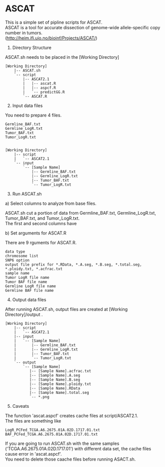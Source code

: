 ASCAT
=====

This is a simple set of pipline scripts for ASCAT.  
ASCAT is a tool for accurate dissection of genome-wide allele-specific copy number in tumors.  
(http://heim.ifi.uio.no/bioinf/Projects/ASCAT/)

1)  Directory Structure

ASCAT.sh needs to be placed in the [Working Directory]

    [Working Directory]
        |-- ASCAT.sh
        `-- script
            |-- ASCAT2.1
            |   |-- ascat.R
            |   |-- aspcf.R
            |   `-- predictGG.R
            `-- ASCAT.R


2)  Input data files

You need to prepare 4 files.  

    Germline_BAF.txt
    Germline_LogR.txt
    Tumor_BAF.txt
    Tumor_LogR.txt


    [Working Directory]
        |-- script
        |   `-- ASCAT2.1
        `-- input
            `-- [Sample Name]
                |-- Germline_BAF.txt
                |-- Germline_LogR.txt
                |-- Tumor_BAF.txt
                `-- Tumor_LogR.txt

3)  Run ASCAT.sh

a)  Select columns to analyze from base files. 

ASCAT.sh cut a portion of data from Germline_BAF.txt, Germline_LogR.txt, Tumor_BAF.txt, and Tumor_LogR.txt.  
The first and second columns have 

b) Set arguments for ASCAT.R

There are 9 rguments for ASCAT.R.

    data type
    chromosome list
    SNP6 option
    output file prefix for *.RData, *.A.seg, *.B.seg, *.total.seg, *.ploidy.txt, *.acfrac.txt
    sample name
    Tumor LogR file name
    Tumor BAF file name
    Germline LogR file name
    Germline BAF file name


4)  Output data files

After running ASCAT.sh, output files are created at [Working Directory]/output .

    [Working Directory]
        |-- script
        |   `-- ASCAT2.1
        |-- input
        |   `-- [Sample Name]
        |       |-- Germline_BAF.txt
        |       |-- Germline_LogR.txt
        |       |-- Tumor_BAF.txt
        |       `-- Tumor_LogR.txt
        `-- output
            `-- [Sample Name]
               |-- [Sample Name].acfrac.txt
               |-- [Sample Name].A.seg
               |-- [Sample Name].B.seg
               |-- [Sample Name].ploidy.txt
               |-- [Sample Name].RData
               |-- [Sample Name].total.seg
               `-- *.png


5) Caveats

The function 'ascat.aspcf' creates cache files at script/ASCAT2.1.  
The files are something like  

    LogR_PCFed_TCGA.A6.2675.01A.02D.1717.01.txt
    BAF_PCFed_TCGA.A6.2675.01A.02D.1717.01.txt

If you are going to run ASCAT.sh with the same samples ('TCGA.A6.2675.01A.02D.1717.01') with different data set, the cache files cause error in 'ascat.aspcf'.  
You need to delete those caache files before running ASACT.sh.
